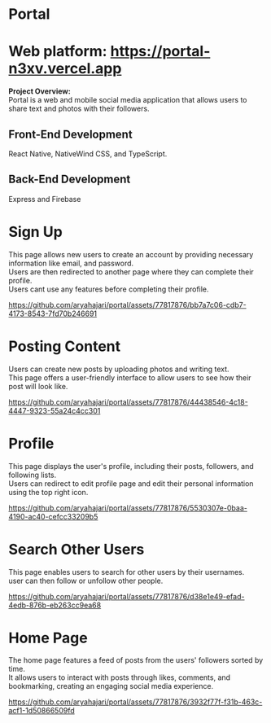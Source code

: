 # Portal
# Web platform:  https://portal-n3xv.vercel.app </br>
**Project Overview:**  
Portal is a web and mobile social media application that allows users to share text and photos with their followers.

## Front-End Development
React Native, NativeWind CSS, and TypeScript.

## Back-End Development
Express and Firebase

<h1>Sign Up</h1>
<p>
This page allows new users to create an account by providing necessary information like email, and password.</br>
Users are then redirected to another page where they can complete their profile. </br>
Users cant use any features before completing their profile.
</p>

https://github.com/aryahajari/portal/assets/77817876/bb7a7c06-cdb7-4173-8543-7fd70b246691

<h1>Posting Content</h1>
<p>
Users can create new posts by uploading photos and writing text.</br>
This page offers a user-friendly interface to allow users to see how their post will look like.
</p>

https://github.com/aryahajari/portal/assets/77817876/44438546-4c18-4447-9323-55a24c4cc301

<h1>Profile</h1>
<p>
This page displays the user's profile, including their posts, followers, and following lists.</br>
Users can redirect to edit profile page and edit their personal information using the top right icon.
</p>

https://github.com/aryahajari/portal/assets/77817876/5530307e-0baa-4190-ac40-cefcc33209b5

<h1>Search Other Users</h1>
<p>
This page enables users to search for other users by their usernames.</br>
user can then follow or unfollow other people.
</p>

https://github.com/aryahajari/portal/assets/77817876/d38e1e49-efad-4edb-876b-eb263cc9ea68

<h1>Home Page</h1>
<p>
The home page features a feed of posts from the users' followers sorted by time.</br>
It allows users to interact with posts through likes, comments, and bookmarking, creating an engaging social media experience.
</p>

https://github.com/aryahajari/portal/assets/77817876/3932f77f-f31b-463c-acf1-1d50866509fd

